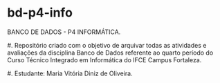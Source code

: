 # bd-p4-info
BANCO DE DADOS - P4 INFORMÁTICA.

#. Repositório criado com o objetivo de arquivar todas as atividades e avaliações da disciplina Banco de Dados referente ao quarto período do Curso Técnico Integrado em Informática do IFCE Campus Fortaleza. 

#. Estudante: Maria Vitória Diniz de Oliveira. 
